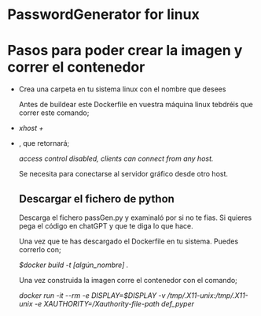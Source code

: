 # PasswordGenerator for linux
<h1>Pasos para poder crear la imagen y correr el contenedor</h1>
<ul>
  <li><p>Crea una carpeta en tu sistema linux con el nombre que desees</p></li>
  <p>Antes de buildear este Dockerfile en vuestra máquina linux tebdréis que correr este comando;</p>
  <li><p><i>xhost +</i></p><li>
  <p>, que retornará;</p>
  <p><i>access control disabled, clients can connect from any host.</i></p>
  <p>Se necesita para conectarse al servidor gráfico desde otro host.</p>
  <h2>Descargar el fichero de python</h2>
  <p>Descarga el fichero passGen.py y examinaló por si no te fias. Si quieres pega el código en chatGPT y que te diga lo que hace.</p>

<p>Una vez que te has descargado el Dockerfile en tu sistema. Puedes correrlo con;</p>
<p><i>$docker build -t [algún_nombre] . </i></p>
<p>Una vez construida la imagen corre el contenedor con el comando;</p>
<p><i>docker run -it --rm -e DISPLAY=$DISPLAY -v /tmp/.X11-unix:/tmp/.X11-unix -e XAUTHORITY=/Xauthority-file-path def_pyper</i></p>

